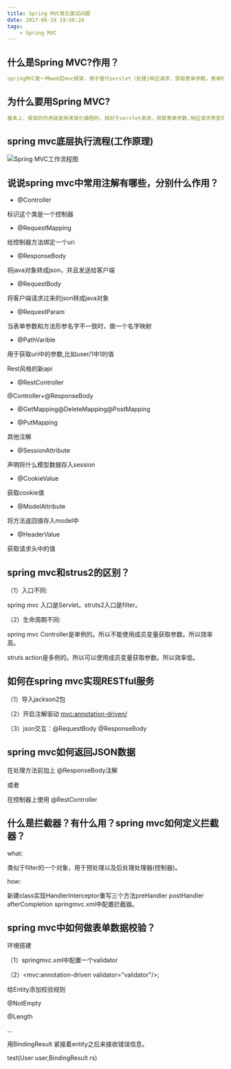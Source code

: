 ```yaml
---
title: Spring MVC常见面试问题
date: 2017-06-18 19:56:24
tags: 
    - Spring MVC
---
```

<meta name="referrer" content="no-referrer" />

## 什么是Spring MVC?作用？
```yaml
springMVC是一种web层mvc框架，用于替代servlet（处理|响应请求，获取表单参数，表单校验等）。
```

## 为什么要用Spring MVC?

```yaml
基本上，框架的作用就是用来简化编程的，相对于servlet来说，获取表单参数,响应请求等变得更简单了。
```
## spring mvc底层执行流程(工作原理)

![Spring MVC工作流程图](https://ss0.baidu.com/6ONWsjip0QIZ8tyhnq/it/u=2256951759,4246877682&fm=173&app=49&f=JPEG?w=640&h=382&s=71C6FC12CF304D8800D9D15E03007071)

## 说说spring mvc中常用注解有哪些，分别什么作用？

- @Controller

标识这个类是一个控制器

- @RequestMapping

给控制器方法绑定一个uri

- @ResponseBody

将java对象转成json，并且发送给客户端

- @RequestBody

将客户端请求过来的json转成java对象

- @RequestParam

当表单参数和方法形参名字不一致时，做一个名字映射

- @PathVarible

用于获取uri中的参数,比如user/1中1的值

Rest风格的新api

- @RestController

@Controller+@ResponseBody

- @GetMapping@DeleteMapping@PostMapping

- @PutMapping


其他注解

- @SessionAttribute

声明将什么模型数据存入session

- @CookieValue

获取cookie值

- @ModelAttribute

将方法返回值存入model中

- @HeaderValue

获取请求头中的值

## spring mvc和strus2的区别？
（1）入口不同:

spring mvc 入口是Servlet。struts2入口是filter。

（2）生命周期不同:

spring mvc Controller是单例的。所以不能使用成员变量获取参数。所以效率高。

struts action是多例的。所以可以使用成员变量获取参数。所以效率低。

## 如何在spring mvc实现RESTful服务
（1）导入jackson2包

（2）开启注解驱动 <mvc:annotation-driven/>

（3）json交互：@RequestBody @ResponseBody

## spring mvc如何返回JSON数据

在处理方法前加上 @ResponseBody注解

或者

在控制器上使用 @RestController

## 什么是拦截器？有什么用？spring mvc如何定义拦截器？

what:

类似于filter的一个对象，用于预处理以及后处理处理器(控制器)。

how:

新建class实现HandlerInterceptor重写三个方法preHandler postHandler afterCompletion springmvc.xml中配置拦截器。

## spring mvc中如何做表单数据校验？

环境搭建

（1）springmvc.xml中配置一个validator

（2）<mvc:annotation-driven validator="validator"/>;

给Entity添加校验规则

@NotEmpty

@Length

...

用BindingResult 紧接着entity之后来接收错误信息。

test(User user,BindingResult rs)